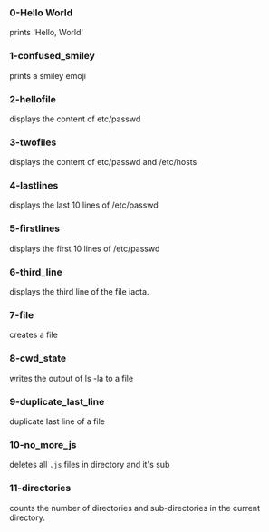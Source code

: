 ### 0-Hello World
prints 'Hello, World'

### 1-confused_smiley
prints a smiley emoji

### 2-hellofile
displays the content of etc/passwd

### 3-twofiles
displays the content of etc/passwd and /etc/hosts

### 4-lastlines
displays the last 10 lines of /etc/passwd

### 5-firstlines
displays the first 10 lines of /etc/passwd

### 6-third_line
displays the third line of the file iacta.

### 7-file
creates a file

### 8-cwd_state
writes the output of ls -la to a file

### 9-duplicate_last_line
duplicate last line of a file

### 10-no_more_js
deletes all `.js` files in directory and it's sub

### 11-directories
counts the number of directories and sub-directories in the current directory.
